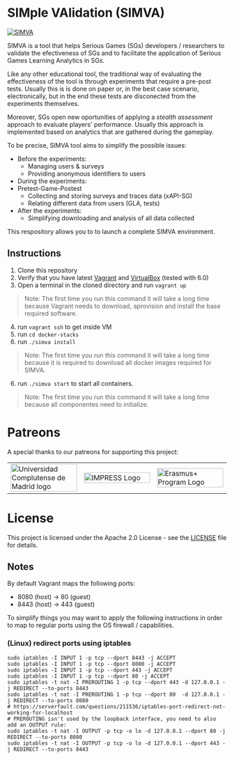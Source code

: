# SIMple VAlidation (SIMVA)
[![SIMVA](https://raw.githubusercontent.com/e-ucm/simva-infra/master/.github/logo.svg?sanitize=true)](https://github.com/e-ucm/simva/)

SIMVA is a tool that helps Serious Games (SGs) developers / researchers to validate the efectiveness of SGs and to facilitate the application of Serious Games Learning Analytics in SGs.

Like any other educational tool, the traditional way of evaluating the effectiveness of the tool is through experiments that require a pre-post tests. Usually this is is done on paper or, in the best case scenario, electronically, but in the end these tests are disconected from the experiments themselves.

Moreover, SGs open new oportunities of applying a *stealth assessment* approach to evaluate players' performance. Usually this approach is implemented based on analytics that are gathered during the gameplay.

To be precise, SIMVA tool aims to simplify the possible issues:
 - Before the experiments:
   - Managing users & surveys
   - Providing anonymous identifiers to users
 - During the experiments:
 - Pretest-Game-Postest
   - Collecting and storing surveys and traces data (xAPI-SG)
   - Relating different data from users (GLA, tests)
 - After the experiments:
    - Simplifying downloading and analysis of all data collected

This respository allows you to to launch a complete SIMVA environment.

## Instructions

1. Clone this repository
2. Verify that you have latest [Vagrant](https://vagrantup.com) and  [VirtualBox](https://www.virtualbox.org/) (tested with 6.0)
3. Open a terminal in the cloned directory and run `vagrant up`
> Note: The first time you run this command it will take a long time because Vagrant needs to download, aprovision and install the base required software.
4. run `vagrant ssh` to get inside VM
5. run `cd docker-stacks`
6. run `./simva install`
> Note: The first time you run this command it will take a long time because it is required to download all docker images required for SIMVA.
6. run `./simva start` to start all containers.
> Note: The first time you run this command it will take a long time because all componentes need to initialize.

# Patreons

A special thanks to our patreons for supporting this project:

<table>
  <tr>
    <td width="30%">
      <a href="https://www.ucm.es/" target="_blank">
        <img width="100%" src="https://www.ucm.es/themes/ucm3/media/img/logo.png" alt="Universidad Complutense de Madrid logo"/>
      </a>
    </td>
    <td width="30%">
      <a href="https://impress-project.eu/" target="_blank">
        <img width="100%" src="https://www.inesc-id.pt/wp-content/uploads/2018/01/impress_logo_703x316.png" alt="IMPRESS Logo"/>
      </a>
    </td>
    <td width="30%">
      <a href="http://erasmusplus.nl/" target="_blank">
      <img width="100%" src="https://impress-project.eu/wp-content/uploads/2017/09/eu_flag_co_funded_700x200-300x86.png" alt="Erasmus+ Program Logo"/>
    </a>
  </td>
  </tr>
</table>

# License

This project is licensed under the Apache 2.0 License - see the [LICENSE](https://github.com/e-ucm/simva-infra/blob/master/LICENSE) file for details.

## Notes

By default Vagrant maps the following ports:
- 8080 (host) -> 80 (guest)
- 8443 (host) -> 443 (guest)

To simplify things you may want to apply the following instructions in order to map to regular ports using the OS firewall / capabilities.

### (Linux) redirect ports using iptables

```
sudo iptables -I INPUT 1 -p tcp --dport 8443 -j ACCEPT
sudo iptables -I INPUT 1 -p tcp --dport 8080 -j ACCEPT
sudo iptables -I INPUT 1 -p tcp --dport 443 -j ACCEPT
sudo iptables -I INPUT 1 -p tcp --dport 80 -j ACCEPT
sudo iptables -t nat -I PREROUTING 1 -p tcp --dport 443 -d 127.0.0.1 -j REDIRECT --to-ports 8443
sudo iptables -t nat -I PREROUTING 1 -p tcp --dport 80  -d 127.0.0.1 -j REDIRECT --to-ports 8080
# https://serverfault.com/questions/211536/iptables-port-redirect-not-working-for-localhost
# PREROUTING isn't used by the loopback interface, you need to also add an OUTPUT rule:
sudo iptables -t nat -I OUTPUT -p tcp -o lo -d 127.0.0.1 --dport 80 -j REDIRECT --to-ports 8080
sudo iptables -t nat -I OUTPUT -p tcp -o lo -d 127.0.0.1 --dport 443 -j REDIRECT --to-ports 8443
```
